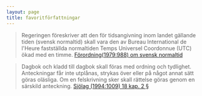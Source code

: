 ```yaml
---
layout: page
title: favoritförfattningar
---
```


<!-- lagar jag tycker om
----------------- -->

> Regeringen föreskriver att den för tidsangivning inom landet gällande tiden (svensk normaltid) skall vara den av Bureau International de l'Heure fastställda normaltiden Temps Universel Coordonnue (UTC) ökad med en timme. [Förordning(1979:988) om svensk normaltid](https://lagen.nu/1979:988)

> Dagbok och kladd till dagbok skall föras med ordning och tydlighet. Anteckningar får inte utplånas, strykas över eller på något annat sätt göras oläsliga. Om en felskrivning sker skall rättelse göras genom en särskild anteckning. [Sjölag (1994:1009) 18 kap. 2 §](https://lagen.nu/1994:1009) 